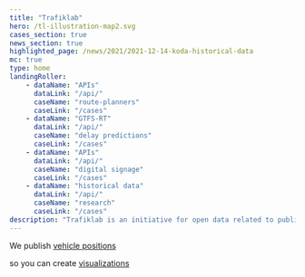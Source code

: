 ```yaml
---
title: "Trafiklab"
hero: /tl-illustration-map2.svg
cases_section: true
news_section: true
highlighted_page: /news/2021/2021-12-14-koda-historical-data
mc: true
type: home
landingRoller:
    - dataName: "APIs"
      dataLink: "/api/"
      caseName: "route-planners"
      caseLink: "/cases"
    - dataName: "GTFS-RT"
      dataLink: "/api/"
      caseName: "delay predictions"
      caseLink: "/cases"
    - dataName: "APIs"
      dataLink: "/api/"
      caseName: "digital signage"
      caseLink: "/cases"
    - dataName: "historical data"
      dataLink: "/api/"
      caseName: "research"
      caseLink: "/cases"
description: "Trafiklab is an initiative for open data related to public transport. We publish high quality data, make it simpler to access APIs from public transport companies, easier to find data and more interesting to talk about possibilities. Here you can find information, see what others have done, and read about what's happening."
---
```

<p>We publish <a class="landing-roller" href="/api/trafiklab-apis/gtfs-regional/realtime/">vehicle positions</a></p>
<p>so you can create <a class="landing-roller" href="/cases">visualizations</a></p>